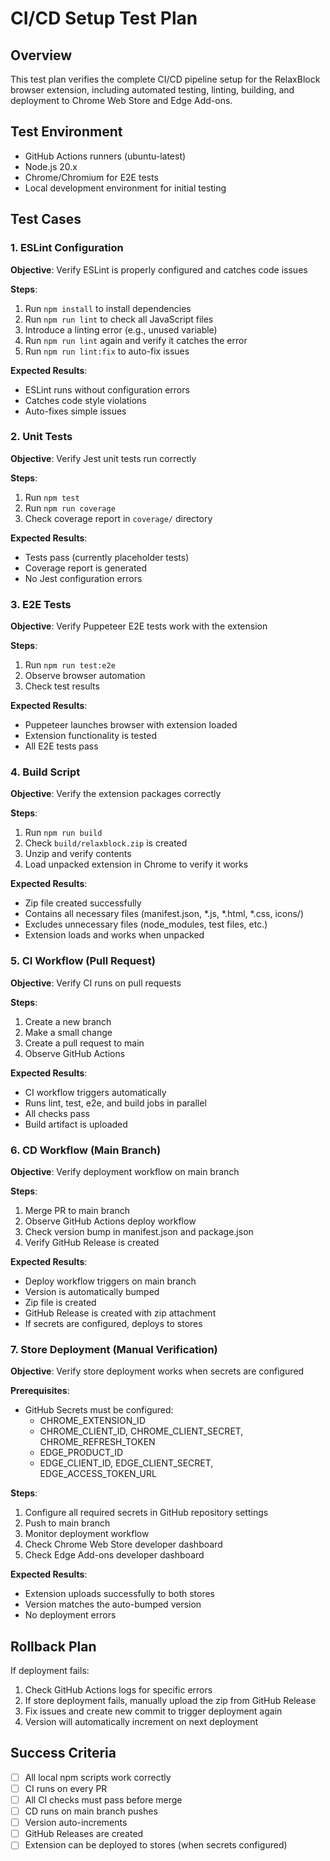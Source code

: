 # CI/CD Setup Test Plan

## Overview
This test plan verifies the complete CI/CD pipeline setup for the RelaxBlock browser extension, including automated testing, linting, building, and deployment to Chrome Web Store and Edge Add-ons.

## Test Environment
- GitHub Actions runners (ubuntu-latest)
- Node.js 20.x
- Chrome/Chromium for E2E tests
- Local development environment for initial testing

## Test Cases

### 1. ESLint Configuration
**Objective**: Verify ESLint is properly configured and catches code issues

**Steps**:
1. Run `npm install` to install dependencies
2. Run `npm run lint` to check all JavaScript files
3. Introduce a linting error (e.g., unused variable)
4. Run `npm run lint` again and verify it catches the error
5. Run `npm run lint:fix` to auto-fix issues

**Expected Results**:
- ESLint runs without configuration errors
- Catches code style violations
- Auto-fixes simple issues

### 2. Unit Tests
**Objective**: Verify Jest unit tests run correctly

**Steps**:
1. Run `npm test`
2. Run `npm run coverage`
3. Check coverage report in `coverage/` directory

**Expected Results**:
- Tests pass (currently placeholder tests)
- Coverage report is generated
- No Jest configuration errors

### 3. E2E Tests
**Objective**: Verify Puppeteer E2E tests work with the extension

**Steps**:
1. Run `npm run test:e2e`
2. Observe browser automation
3. Check test results

**Expected Results**:
- Puppeteer launches browser with extension loaded
- Extension functionality is tested
- All E2E tests pass

### 4. Build Script
**Objective**: Verify the extension packages correctly

**Steps**:
1. Run `npm run build`
2. Check `build/relaxblock.zip` is created
3. Unzip and verify contents
4. Load unpacked extension in Chrome to verify it works

**Expected Results**:
- Zip file created successfully
- Contains all necessary files (manifest.json, *.js, *.html, *.css, icons/)
- Excludes unnecessary files (node_modules, test files, etc.)
- Extension loads and works when unpacked

### 5. CI Workflow (Pull Request)
**Objective**: Verify CI runs on pull requests

**Steps**:
1. Create a new branch
2. Make a small change
3. Create a pull request to main
4. Observe GitHub Actions

**Expected Results**:
- CI workflow triggers automatically
- Runs lint, test, e2e, and build jobs in parallel
- All checks pass
- Build artifact is uploaded

### 6. CD Workflow (Main Branch)
**Objective**: Verify deployment workflow on main branch

**Steps**:
1. Merge PR to main branch
2. Observe GitHub Actions deploy workflow
3. Check version bump in manifest.json and package.json
4. Verify GitHub Release is created

**Expected Results**:
- Deploy workflow triggers on main branch
- Version is automatically bumped
- Zip file is created
- GitHub Release is created with zip attachment
- If secrets are configured, deploys to stores

### 7. Store Deployment (Manual Verification)
**Objective**: Verify store deployment works when secrets are configured

**Prerequisites**:
- GitHub Secrets must be configured:
  - CHROME_EXTENSION_ID
  - CHROME_CLIENT_ID, CHROME_CLIENT_SECRET, CHROME_REFRESH_TOKEN
  - EDGE_PRODUCT_ID
  - EDGE_CLIENT_ID, EDGE_CLIENT_SECRET, EDGE_ACCESS_TOKEN_URL

**Steps**:
1. Configure all required secrets in GitHub repository settings
2. Push to main branch
3. Monitor deployment workflow
4. Check Chrome Web Store developer dashboard
5. Check Edge Add-ons developer dashboard

**Expected Results**:
- Extension uploads successfully to both stores
- Version matches the auto-bumped version
- No deployment errors

## Rollback Plan
If deployment fails:
1. Check GitHub Actions logs for specific errors
2. If store deployment fails, manually upload the zip from GitHub Release
3. Fix issues and create new commit to trigger deployment again
4. Version will automatically increment on next deployment

## Success Criteria
- [ ] All local npm scripts work correctly
- [ ] CI runs on every PR
- [ ] All CI checks must pass before merge
- [ ] CD runs on main branch pushes
- [ ] Version auto-increments
- [ ] GitHub Releases are created
- [ ] Extension can be deployed to stores (when secrets configured)